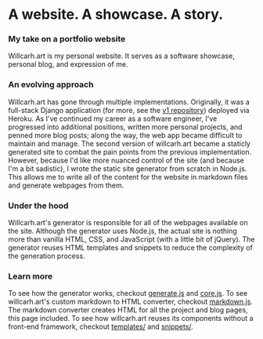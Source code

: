 # A website. A showcase. A story.

### My take on a portfolio website
Willcarh.art is my personal website. It serves as a software showcase, personal blog, and expression of me.

### An evolving approach
Willcarh.art has gone through multiple implementations.
Originally, it was a full-stack Django application (for more, see the [v1 repository](https://github.com/wcarhart/willcarh.art-v1)) deployed via Heroku. As I've continued my career as a software engineer, I've progressed into additional positions, written more personal projects, and penned more blog posts; along the way, the web app became difficult to maintain and manage.
The second version of willcarh.art became a staticly generated site to combat the pain points from the previous implementation. However, because I'd like more nuanced control of the site (and because I'm a bit sadistic), I wrote the static site generator from scratch in Node.js. This allows me to write all of the content for the website in markdown files and generate webpages from them.

### Under the hood
Willcarh.art's generator is responsible for all of the webpages available on the site. Although the generator uses Node.js, the actual site is nothing more than vanilla HTML, CSS, and JavaScript (with a little bit of jQuery). The generator reuses HTML templates and snippets to reduce the complexity of the generation process.

### Learn more
To see how the generator works, checkout [generate.js](https://github.com/wcarhart/willcarh.art/blob/master/generator/generator.js) and [core.js](https://github.com/wcarhart/willcarh.art/blob/master/generator/core.js).
To see willcarh.art's custom markdown to HTML converter, checkout [markdown.js](https://github.com/wcarhart/willcarh.art/blob/master/generator/markdown.js). The markdown converter creates HTML for all the project and blog pages, this page included.
To see how willcarh.art reuses its components without a front-end framework, checkout [templates/](https://github.com/wcarhart/willcarh.art/tree/master/templates) and [snippets/](https://github.com/wcarhart/willcarh.art/tree/master/snippets).